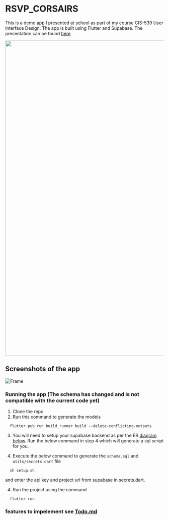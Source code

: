 # RSVP_CORSAIRS

This is a demo app I presented at school as part of my course CIS-539 User Interface Design. The app is built using Flutter and Supabase.
The presentation can be found [here](https://docs.google.com/presentation/d/1MnPqcCwWJEdSHxkL5gTBEtmFy3HFS6k3Pviwx6aHq40/edit?usp=sharing)


<img src="https://user-images.githubusercontent.com/31410839/206510853-372fabf0-ba71-4b6a-bb3b-ac9a5e394e39.gif" width="1000"/>

## Screenshots of the app

![Frame](https://user-images.githubusercontent.com/31410839/207100949-337fe7cc-9d99-4152-8507-d0a42f9b0947.png)

### Running the app (The schema has changed and is not compatible with the current code yet)

1. Clone the repo
2. Run this command to generate the models
```
  flutter pub run build_runner build --delete-conflicting-outputs
```

3. You will need to setup your supabase backend as per the ER [diagram below](./er-diagram.png). Run the below command in step 4 which will generate a sql script for you.

4. Execute the below command to generate the `schema.sql` and `utils/secrets.dart` file

```
  sh setup.sh
```

and enter the api key and project url from supabase in secrets.dart.

4. Run the project using the command
```
  flutter run
```

### features to impelement see [Todo.md](./todo.md)